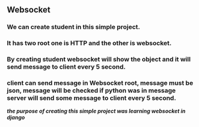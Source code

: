 ## Websocket
### We can create student in this simple project.<br/>
### It has two root one is <strong>HTTP</strong> and the other is <strong>websocket</strong>.<br/>
### By creating student websocket will show the object and it will send message to client every 5 second.<br/>
### client can send message in Websocket root, message must be json, message will be checked if python was in message server will send some message to client every 5 second.<br/>


***the purpose of creating this simple project was learning websocket in django***